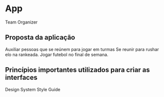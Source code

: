 # App

Team Organizer

## Proposta da aplicação

Auxiliar pessoas que se reúnem para jogar em turmas
Se reunir para rushar elo na rankeada.
Jogar futebol no final de semana.

## Princípios importantes utilizados para criar as interfaces

Design System
Style Guide